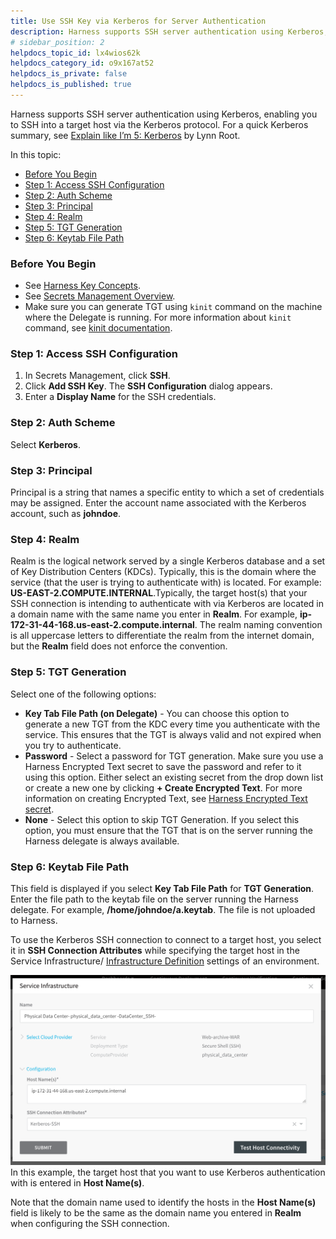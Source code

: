 ```yaml
---
title: Use SSH Key via Kerberos for Server Authentication
description: Harness supports SSH server authentication using Kerberos, enabling you to SSH into a target host via the Kerberos protocol.
# sidebar_position: 2
helpdocs_topic_id: lx4wios62k
helpdocs_category_id: o9x167at52
helpdocs_is_private: false
helpdocs_is_published: true
---
```


Harness supports SSH server authentication using Kerberos, enabling you to SSH into a target host via the Kerberos protocol. For a quick Kerberos summary, see [Explain like I’m 5: Kerberos](https://www.roguelynn.com/words/explain-like-im-5-kerberos/) by Lynn Root.

In this topic:

* [Before You Begin](#before_you_begin)
* [Step 1: Access SSH Configuration](#step_1_access_ssh_configuration)
* [Step 2: Auth Scheme](#step_2_auth_scheme)
* [Step 3: Principal](#step_3_principal)
* [Step 4: Realm](#step_4_realm)
* [Step 5: TGT Generation](#step_5_tgt_generation)
* [Step 6: Keytab File Path](#step_6_keytab_file_path)

### Before You Begin

* See [Harness Key Concepts](https://docs.harness.io/article/4o7oqwih6h-harness-key-concepts).
* See [Secrets Management Overview](secret-management.md).
* Make sure you can generate TGT using `kinit` command on the machine where the Delegate is running. For more information about `kinit` command, see [kinit documentation](https://web.mit.edu/kerberos/krb5-1.12/doc/user/user_commands/kinit.html).

### Step 1: Access SSH Configuration

1. In Secrets Management, click **SSH**.
2. Click **Add SSH Key**. The **SSH Configuration** dialog appears.
3. Enter a **Display Name** for the SSH credentials.

### Step 2: Auth Scheme

Select **Kerberos**.

### Step 3: Principal

Principal is a string that names a specific entity to which a set of credentials may be assigned. Enter the account name associated with the Kerberos account, such as **johndoe**.

### Step 4: Realm

Realm is the logical network served by a single Kerberos database and a set of Key Distribution Centers (KDCs). Typically, this is the domain where the service (that the user is trying to authenticate with) is located. For example: **US-EAST-2.COMPUTE.INTERNAL**.Typically, the target host(s) that your SSH connection is intending to authenticate with via Kerberos are located in a domain name with the same name you enter in **Realm**. For example, **ip-172-31-44-168.us-east-2.compute.internal**. The realm naming convention is all uppercase letters to differentiate the realm from the internet domain, but the **Realm** field does not enforce the convention.

### Step 5: TGT Generation

Select one of the following options:

* **Key Tab File Path (on Delegate)** - You can choose this option to generate a new TGT from the KDC every time you authenticate with the service. This ensures that the TGT is always valid and not expired when you try to authenticate.
* **Password** - Select a password for TGT generation. Make sure you use a Harness Encrypted Text secret to save the password and refer to it using this option. Either select an existing secret from the drop down list or create a new one by clicking **+ Create Encrypted Text**. For more information on creating Encrypted Text, see [Harness Encrypted Text secret](use-encrypted-text-secrets.md).
* **None** - Select this option to skip TGT Generation. If you select this option, you must ensure that the TGT that is on the server running the Harness delegate is always available.

### Step 6: Keytab File Path

This field is displayed if you select **Key Tab File Path** for **TGT Generation**. Enter the file path to the keytab file on the server running the Harness delegate. For example, **/home/johndoe/a.keytab**. The file is not uploaded to Harness.

To use the Kerberos SSH connection to connect to a target host, you select it in **SSH Connection Attributes** while specifying the target host in the Service Infrastructure/ [Infrastructure Definition](../../../continuous-delivery/model-cd-pipeline/environments/environment-configuration.md#add-an-infrastructure-definition) settings of an environment.

![](./static/use-ssh-key-via-kerberos-for-server-authentication-61.png)In this example, the target host that you want to use Kerberos authentication with is entered in **Host Name(s)**.

Note that the domain name used to identify the hosts in the **Host Name(s)** field is likely to be the same as the domain name you entered in **Realm** when configuring the SSH connection.

